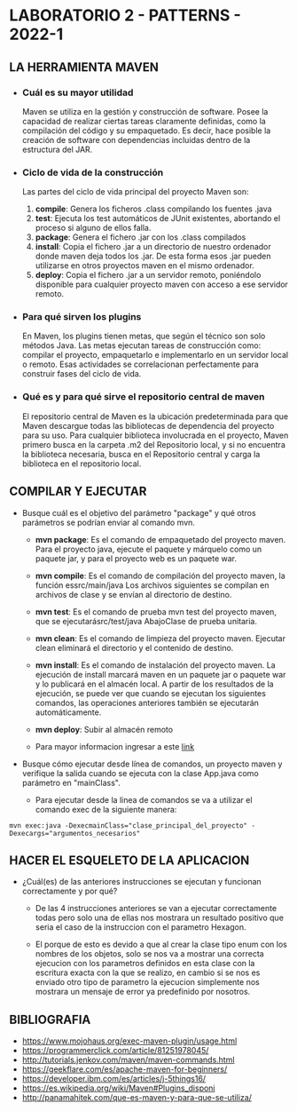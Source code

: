 # **LABORATORIO 2 - PATTERNS - 2022-1**

## **LA HERRAMIENTA MAVEN**

+ ### Cuál es su mayor utilidad

	Maven se utiliza en la gestión y construcción de software. Posee la capacidad de realizar ciertas tareas claramente definidas, como la compilación del código y su empaquetado. Es decir, hace posible la creación de software con dependencias incluidas dentro de la estructura del JAR.
	
+ ### Ciclo de vida de la construcción

	Las partes del ciclo de vida principal del proyecto Maven son:
	
	1. **compile**: Genera los ficheros .class compilando los fuentes .java
	2. **test**: Ejecuta los test automáticos de JUnit existentes, abortando el proceso si alguno de ellos falla.
	3. **package**: Genera el fichero .jar con los .class compilados
	4. **install**: Copia el fichero .jar a un directorio de nuestro ordenador donde maven deja todos los .jar. De esta forma esos .jar pueden utilizarse en otros proyectos maven en el mismo ordenador.
	5. **deploy**: Copia el fichero .jar a un servidor remoto, poniéndolo disponible para cualquier proyecto maven con acceso a ese servidor remoto.

+ ### Para qué sirven los plugins

	En Maven, los plugins tienen metas, que según el técnico son solo métodos Java. Las metas ejecutan tareas de construcción como: compilar el proyecto, empaquetarlo e implementarlo en un servidor local o remoto. Esas actividades se correlacionan perfectamente para construir fases del ciclo de vida.

+ ### Qué es y para qué sirve el repositorio central de maven

	El repositorio central de Maven es la ubicación predeterminada para que Maven descargue todas las bibliotecas de dependencia del proyecto para su uso. Para cualquier biblioteca involucrada en el proyecto, Maven primero busca en la carpeta .m2 del Repositorio local, y si no encuentra la biblioteca necesaria, busca en el Repositorio central y carga la biblioteca en el repositorio local.

## **COMPILAR Y EJECUTAR**

+ Busque cuál es el objetivo del parámetro "package" y qué otros parámetros se podrían enviar al comando mvn.

	+ **mvn package**: Es el comando de empaquetado del proyecto maven. Para el proyecto java, ejecute el paquete y márquelo como un paquete jar, y para el proyecto web es un paquete war.
	
	+ **mvn compile**: Es el comando de compilación del proyecto maven, la función essrc/main/java Los archivos siguientes se compilan en archivos de clase y se envían al directorio de destino.
	
	+ **mvn test**: Es el comando de prueba mvn test del proyecto maven, que se ejecutarásrc/test/java AbajoClase de prueba unitaria.
	
	+ **mvn clean**: Es el comando de limpieza del proyecto maven. Ejecutar clean eliminará el directorio y el contenido de destino.
	
	+ **mvn install**: Es el comando de instalación del proyecto maven. La ejecución de install marcará maven en un paquete jar o paquete war y lo publicará en el almacén local.
	A partir de los resultados de la ejecución, se puede ver que cuando se ejecutan los siguientes comandos, las operaciones anteriores también se ejecutarán automáticamente.
	
	+ **mvn deploy**: Subir al almacén remoto
	
	+ Para mayor informacion ingresar a este [link](http://tutorials.jenkov.com/maven/maven-commands.html)
	
+ Busque cómo ejecutar desde línea de comandos, un proyecto maven y verifique la salida cuando se ejecuta con la clase App.java como parámetro en "mainClass".

	+ Para ejecutar desde la linea de comandos se va a utilizar el comando exec de la siguiente manera:

```
mvn exec:java -DexecmainClass="clase_principal_del_proyecto" -Dexecargs="argumentos_necesarios"
```

## HACER EL ESQUELETO DE LA APLICACION

+ ¿Cuál(es) de las anteriores instrucciones se ejecutan y funcionan correctamente y por qué?

	+ De las 4 instrucciones anteriores se van a ejecutar correctamente todas pero solo una de ellas nos mostrara un resultado positivo que seria el caso de la instruccion con el parametro Hexagon.
	
	+ El porque de esto es devido a que al crear la clase tipo enum con los nombres de los objetos, solo se nos va a mostrar una correcta ejecucion con los parametros definidos en esta clase con la escritura exacta con la que se realizo, en cambio si se nos es enviado otro tipo de parametro la ejecucion simplemente nos mostrara un mensaje de error ya predefinido por nosotros.
	
## BIBLIOGRAFIA

+ <https://www.mojohaus.org/exec-maven-plugin/usage.html>
+ <https://programmerclick.com/article/81251978045/>
+ <http://tutorials.jenkov.com/maven/maven-commands.html>
+ <https://geekflare.com/es/apache-maven-for-beginners/>
+ <https://developer.ibm.com/es/articles/j-5things16/>
+ <https://es.wikipedia.org/wiki/Maven#Plugins_disponi>
+ <http://panamahitek.com/que-es-maven-y-para-que-se-utiliza/>